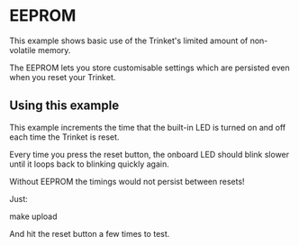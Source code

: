 # EEPROM

This example shows basic use of the Trinket's limited amount 
of non-volatile memory.

The EEPROM lets you store customisable settings which are 
persisted even when you reset your Trinket.

## Using this example

This example increments the time that the built-in LED is turned 
on and off each time the Trinket is reset.

Every time you press the reset button, the onboard LED should blink 
slower until it loops back to blinking quickly again.

Without EEPROM the timings would not persist between resets!

Just:

  make upload

And hit the reset button a few times to test.